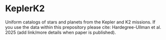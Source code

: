 # KeplerK2
Uniform catalogs of stars and planets from the Kepler and K2 missions.
If you use the data within this prepository please cite: Hardegree-Ullman et al. 2025 (add link/more details when paper is published).
